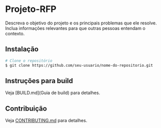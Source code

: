 # Projeto-RFP
Descreva o objetivo do projeto e os principais problemas que ele resolve. Inclua informações relevantes para que outras pessoas entendam o contexto.

## Instalação
```bash
# Clone o repositório
$ git clone https://github.com/seu-usuario/nome-do-repositorio.git
```

## Instruções para build 
Veja [BUILD.md](Guia de build) para detalhes.

## Contribuição
Veja [CONTRIBUTING.md](CONTRIBUTING.md) para detalhes.

